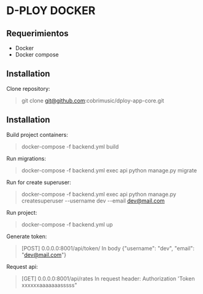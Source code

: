 # D-PLOY DOCKER

## Requerimientos

- Docker
- Docker compose

## Installation

Clone repository:

> git clone git@github.com:cobrimusic/dploy-app-core.git

## Installation

Build project containers:

> docker-compose -f backend.yml build

Run migrations:

> docker-compose -f backend.yml exec api python manage.py migrate 

Run for create superuser:

> docker-compose -f backend.yml exec api python manage.py createsuperuser --username dev --email dev@mail.com

Run project:

> docker-compose -f backend.yml up

Generate token:

> [POST] 0.0.0.0:8001/api/token/
> In body {"username": "dev", "email": "dev@mail.com"}

Request api:
> [GET] 0.0.0.0:8001/api/rates 
> In request header: Authorization 'Token xxxxxxaaaaaaasssss"